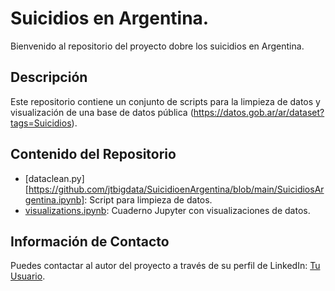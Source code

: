 <!-- markdown -->
# Suicidios en Argentina.
Bienvenido al repositorio del proyecto dobre los suicidios en Argentina.

## Descripción
Este repositorio contiene un conjunto de scripts para la limpieza de datos y visualización de una base de datos pública (https://datos.gob.ar/ar/dataset?tags=Suicidios).

## Contenido del Repositorio
- [dataclean.py][https://github.com/jtbigdata/SuicidioenArgentina/blob/main/SuicidiosArgentina.ipynb]: Script para limpieza de datos.
- [visualizations.ipynb]([visualizations.ipynb](https://github.com/jtbigdata/SuicidioenArgentina/blob/main/Dashboard2.py)): Cuaderno Jupyter con visualizaciones de datos.
<!-- Agrega más elementos según sea necesario -->


## Información de Contacto
Puedes contactar al autor del proyecto a través de su perfil de LinkedIn: [Tu Usuario](https://www.linkedin.com/in/julio-c%C3%A9sar-torres-pati%C3%B1o-78492696/).
